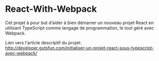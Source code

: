 # React-With-Webpack

Cet projet à pour but d’aider à bien démarrer un nouveau projet React en utilisant TypeScript comme langage de programmation, le tout géré avec Webpack.

Lien vers l'article descriptif du projet:
http://developer.gutsfun.com/initialiser-un-projet-react-sous-typescript-avec-webpack/
